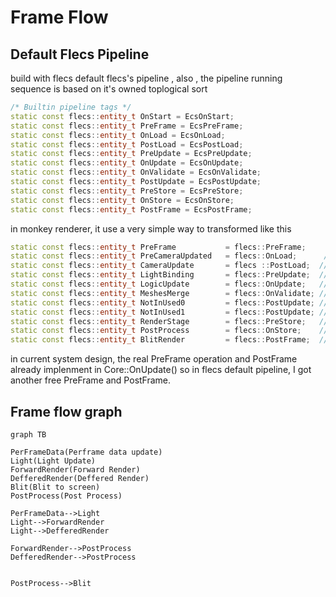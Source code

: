 # Frame Flow

## Default Flecs Pipeline

build with flecs default flecs's pipeline , also , the pipeline running sequence is based on it's owned toplogical sort

```cpp
/* Builtin pipeline tags */
static const flecs::entity_t OnStart = EcsOnStart;
static const flecs::entity_t PreFrame = EcsPreFrame;
static const flecs::entity_t OnLoad = EcsOnLoad;
static const flecs::entity_t PostLoad = EcsPostLoad;
static const flecs::entity_t PreUpdate = EcsPreUpdate;
static const flecs::entity_t OnUpdate = EcsOnUpdate;
static const flecs::entity_t OnValidate = EcsOnValidate;
static const flecs::entity_t PostUpdate = EcsPostUpdate;
static const flecs::entity_t PreStore = EcsPreStore;
static const flecs::entity_t OnStore = EcsOnStore;
static const flecs::entity_t PostFrame = EcsPostFrame;
```

in monkey renderer, it use a very simple way to transformed like this

```cpp
static const flecs::entity_t PreFrame           = flecs::PreFrame;      // just simply useing alias for more easy ways to use
static const flecs::entity_t PreCameraUpdated   = flecs::OnLoad;      // here will handling the InputHandler and Camera Operations
static const flecs::entity_t CameraUpdate       = flecs ::PostLoad;  // In this phase should only be has CameraUpdate
static const flecs::entity_t LightBinding       = flecs::PreUpdate;  // Binding lights and update lights 
static const flecs::entity_t LogicUpdate        = flecs::OnUpdate;   // calculate about mesh moving etc and logic running 
static const flecs::entity_t MeshesMerge        = flecs::OnValidate; // as i wish , this phase will merge each meshes in different render pass 
static const flecs::entity_t NotInUsed0         = flecs::PostUpdate; // empty for the future use 
static const flecs::entity_t NotInUsed1         = flecs::PostUpdate; // empty for the future use 
static const flecs::entity_t RenderStage        = flecs::PreStore;   // forward render , deffered render and etc 
static const flecs::entity_t PostProcess        = flecs::OnStore;    // render and post process 
static const flecs::entity_t BlitRender         = flecs::PostFrame;  // merge each frame buffer and effects to the screen buffers
```

in current system design, the real PreFrame operation and PostFrame already implenment in Core::OnUpdate() so in flecs default pipeline, I got another free PreFrame and PostFrame.

## Frame flow graph

```mermaid
graph TB

PerFrameData(Perframe data update)
Light(Light Update)
ForwardRender(Forward Render)
DefferedRender(Deffered Render)
Blit(Blit to screen)
PostProcess(Post Process)

PerFrameData-->Light
Light-->ForwardRender 
Light-->DefferedRender

ForwardRender-->PostProcess
DefferedRender-->PostProcess


PostProcess-->Blit

```
